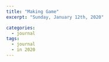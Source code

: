 ```yaml
---
title: "Making Game"
excerpt: "Sunday, January 12th, 2020"

categories:
  - journal
tags:
  - journal
  - in 2020
---
```


